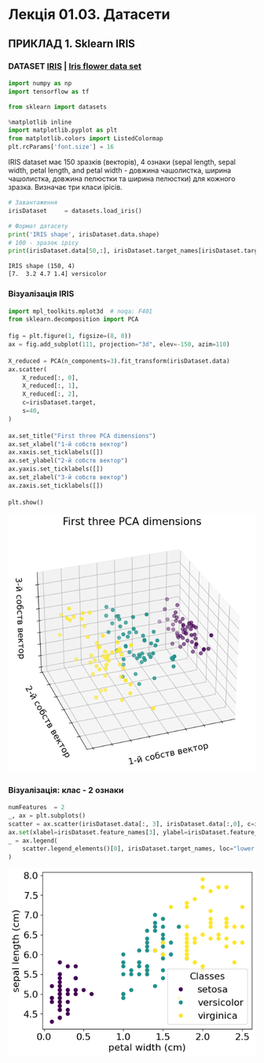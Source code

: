 # Лекція 01.03. Датасети


## ПРИКЛАД 1. **Sklearn**  IRIS

### DATASET [IRIS](https://scikit-learn.org/stable/auto_examples/datasets/plot_iris_dataset.html) | [Iris flower data set](https://en.wikipedia.org/wiki/Iris_flower_data_set)


```python
import numpy as np
import tensorflow as tf
```


```python
from sklearn import datasets
```


```python
%matplotlib inline
import matplotlib.pyplot as plt
from matplotlib.colors import ListedColormap
plt.rcParams['font.size'] = 16
```

IRIS dataset має 150 зразків (векторів), 4 ознаки (sepal length, sepal width, petal length, and petal width - довжина чашолистка, ширина чашолистка, довжина пелюстки та ширина пелюстки) для кожного зразка. Визначає три класи ірісів.


```python
# Завантаження
irisDataset     = datasets.load_iris()
```


```python
# Формат датасету
print('IRIS shape', irisDataset.data.shape)
# 100 - зразок ірісу
print(irisDataset.data[50,:], irisDataset.target_names[irisDataset.target[50]])
```

    IRIS shape (150, 4)
    [7.  3.2 4.7 1.4] versicolor


### Візуалізація IRIS


```python
import mpl_toolkits.mplot3d  # noqa: F401
from sklearn.decomposition import PCA

fig = plt.figure(1, figsize=(8, 8))
ax = fig.add_subplot(111, projection="3d", elev=-150, azim=110)

X_reduced = PCA(n_components=3).fit_transform(irisDataset.data)
ax.scatter(
    X_reduced[:, 0],
    X_reduced[:, 1],
    X_reduced[:, 2],
    c=irisDataset.target,
    s=40,
)

ax.set_title("First three PCA dimensions")
ax.set_xlabel("1-й собств вектор")
ax.xaxis.set_ticklabels([])
ax.set_ylabel("2-й собств вектор")
ax.yaxis.set_ticklabels([])
ax.set_zlabel("3-й собств вектор")
ax.zaxis.set_ticklabels([])

plt.show()
```



![png](output_10_0.png)



### Візуалізація: клас - 2 ознаки


```python
numFeatures  = 2
_, ax = plt.subplots()
scatter = ax.scatter(irisDataset.data[:, 3], irisDataset.data[:,0], c=irisDataset.target )
ax.set(xlabel=irisDataset.feature_names[3], ylabel=irisDataset.feature_names[0])
_ = ax.legend(
    scatter.legend_elements()[0], irisDataset.target_names, loc="lower right", title="Classes"
)
```



![png](output_12_0.png)
